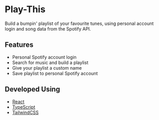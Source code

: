 # Play-This

Build a bumpin' playlist of your favourite tunes, using personal account login and song data from the Spotify API.

## Features
- Personal Spotify account login
- Search for music and build a playlist
- Give your playlist a custom name
- Save playlist to personal Spotify account

## Developed Using
- [React](https://react.dev/)
- [TypeScript](https://www.typescriptlang.org/)
- [TailwindCSS](https://tailwindcss.com/)
